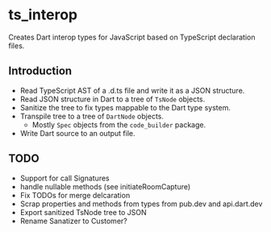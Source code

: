 # ts_interop
Creates Dart interop types for JavaScript based on TypeScript declaration files.

## Introduction

- Read TypeScript AST of a .d.ts file and write it as a JSON structure.
- Read JSON structure in Dart to a tree of `TsNode` objects.
- Sanitize the tree to fix types mappable to the Dart type system.
- Transpile tree to a tree of `DartNode` objects.
  - Mostly `Spec` objects from the `code_builder` package.
- Write Dart source to an output file.

## TODO

- Support for call Signatures
- handle nullable methods (see initiateRoomCapture)
- Fix TODOs for merge delcaration
- Scrap properties and methods from types from pub.dev and api.dart.dev
- Export sanitized TsNode tree to JSON
- Rename Sanatizer to Customer?
